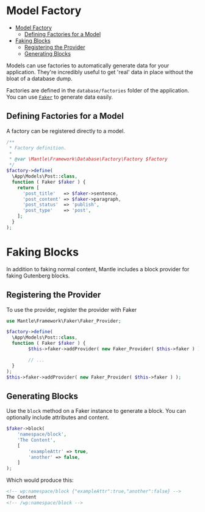 Model Factory
=============

- [Model Factory](#model-factory)
	- [Defining Factories for a Model](#defining-factories-for-a-model)
- [Faking Blocks](#faking-blocks)
	- [Registering the Provider](#registering-the-provider)
	- [Generating Blocks](#generating-blocks)

Models can use factories to automatically generate data for your application.
They're incredibly useful to get 'real' data in place without the bloat of a
database dump.

Factories are defined in the `database/factories` folder of the application. You
can use [`Faker`](https://github.com/fzaninotto/Faker) to generate data easily.

## Defining Factories for a Model
A factory can be registered directly to a model.

```php
/**
 * Factory definition.
 *
 * @var \Mantle\Framework\Database\Factory\Factory $factory
 */
$factory->define(
  \App\Models\Post::class,
  function ( Faker $faker ) {
    return [
      'post_title'   => $faker->sentence,
      'post_content' => $faker->paragraph,
      'post_status'  => 'publish',
      'post_type'    => 'post',
    ];
  }
);
```

# Faking Blocks
In addition to faking normal content, Mantle includes a block provider for
faking Gutenberg blocks.

## Registering the Provider
To use the provider, register the provider with Faker

```php
use Mantle\Framework\Faker\Faker_Provider;

$factory->define(
  \App\Models\Post::class,
  function ( Faker $faker ) {
		$this->faker->addProvider( new Faker_Provider( $this->faker ) );

		// ...
  }
);
$this->faker->addProvider( new Faker_Provider( $this->faker ) );
```

## Generating Blocks
Use the `block` method on a Faker instance to generate a block. You can
optionally include attributes and content.

```php
$faker->block(
	'namespace/block',
	'The Content',
	[
		'exampleAttr' => true,
		'another' => false,
	]
);
```

Which would produce this:

```html
<!-- wp:namespace/block {"exampleAttr":true,"another":false} -->
The Content
<!-- /wp:namespace/block -->
```
